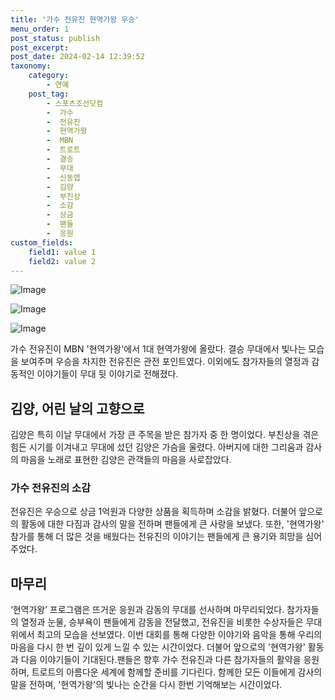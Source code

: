 ```yaml
---
title: '가수 전유진 현역가왕 우승'
menu_order: 1
post_status: publish
post_excerpt: 
post_date: 2024-02-14 12:39:52
taxonomy:
    category:
        - 연예
    post_tag:
        - 스포츠조선닷컴
        -  가수
        -  전유진
        -  현역가왕
        -  MBN
        -  트로트
        -  결승
        -  무대
        -  신동엽
        -  김양
        -  부친상
        -  소감
        -  상금
        -  팬들
        -  응원
custom_fields:
    field1: value 1
    field2: value 2
---
```


![Image](https://mimgnews.pstatic.net/image/076/2024/02/14/2024021501000889200118871_20240214090203955.jpg?type=w540)

![Image](https://ssl.pstatic.net/mimgnews/image/076/2024/02/14/2024021501000889200118873_20240214090203963.jpg?type=w540)

![Image](https://mimgnews.pstatic.net/image/076/2024/02/14/2024021501000889200118872_20240214090203979.jpg?type=w540)

가수 전유진이 MBN '현역가왕'에서 1대 현역가왕에 올랐다. 결승 무대에서 빛나는 모습을 보여주며 우승을 차지한 전유진은 관전 포인트였다. 이외에도 참가자들의 열정과 감동적인 이야기들이 무대 뒷 이야기로 전해졌다.
## 김양, 어린 날의 고향으로
김양은 특히 이날 무대에서 가장 큰 주목을 받은 참가자 중 한 명이었다. 부친상을 겪은 힘든 시기를 이겨내고 무대에 섰던 김양은 가슴을 울렸다. 아버지에 대한 그리움과 감사의 마음을 노래로 표현한 김양은 관객들의 마음을 사로잡았다.
### 가수 전유진의 소감
전유진은 우승으로 상금 1억원과 다양한 상품을 획득하며 소감을 밝혔다. 더불어 앞으로의 활동에 대한 다짐과 감사의 말을 전하며 팬들에게 큰 사랑을 보냈다. 또한, '현역가왕' 참가를 통해 더 많은 것을 배웠다는 전유진의 이야기는 팬들에게 큰 용기와 희망을 심어주었다.
## 마무리
‘현역가왕’ 프로그램은 뜨거운 응원과 감동의 무대를 선사하며 마무리되었다. 참가자들의 열정과 눈물, 승부욕이 팬들에게 감동을 전달했고, 전유진을 비롯한 수상자들은 무대 위에서 최고의 모습을 선보였다. 이번 대회를 통해 다양한 이야기와 음악을 통해 우리의 마음을 다시 한 번 깊이 있게 느낄 수 있는 시간이었다. 더불어 앞으로의 '현역가왕' 활동과 다음 이야기들이 기대된다.팬들은 향후 가수 전유진과 다른 참가자들의 활약을 응원하며, 트로트의 아름다운 세계에 함께할 준비를 기다린다. 함께한 모든 이들에게 감사의 말을 전하며, '현역가왕'의 빛나는 순간을 다시 한번 기억해보는 시간이었다.
